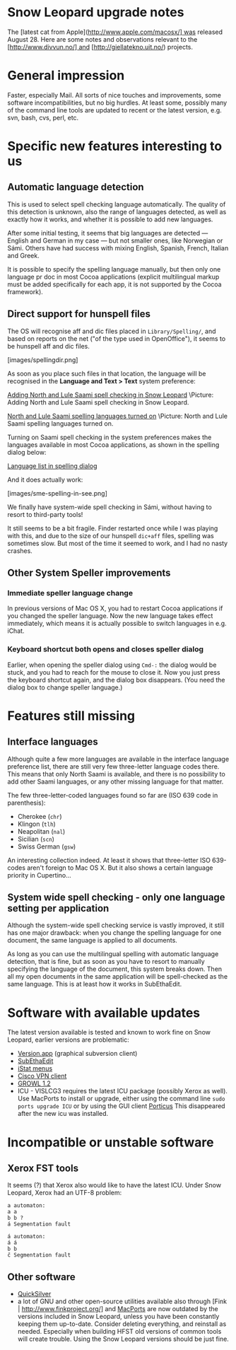 # Snow Leopard upgrade notes

The [latest cat from Apple](http://www.apple.com/macosx/] was released August 28. Here are some notes and observations relevant to the [http://www.divvun.no/] and [http://giellatekno.uit.no/) projects.

# General impression

Faster, especially Mail. All sorts of nice touches and improvements, some software incompatibilities, but no big hurdles. At least some, possibly many of the command line tools are updated to recent or the latest version, e.g. svn, bash, cvs, perl, etc.

# Specific new features interesting to us

## Automatic language detection

This is used to select spell checking language automatically. The quality of this detection is unknown, also the range of languages detected, as well as exactly how it works, and whether it is possible to add new languages.

After some initial testing, it seems that big languages are detected — English and German in my case — but not smaller ones, like Norwegian or Sámi. Others have had success with mixing English, Spanish, French, Italian and Greek.

It is possible to specify the spelling language manually, but then only one language pr doc in most Cocoa applications (explicit multilingual markup must be added specifically for each app, it is not supported by the Cocoa framework).

## Direct support for hunspell files

The OS will recognise aff and dic files placed in `Library/Spelling/`, and based on reports on the net ("of the type used in OpenOffice"), it seems to be hunspell aff and dic files.

[images/spellingdir.png]

As soon as you place such files in that location, the language will be recognised in the **Language and Text > Text** system preference:

[Adding North and Lule Saami spell checking in Snow Leopard](images/spellersetup-snowleopard1.png) \\Picture: Adding North and Lule Saami spell checking in Snow Leopard.

[North and Lule Saami spelling languages turned on](images/spellersetup-snowleopard2.png) \\Picture: North and Lule Saami spelling languages turned on.

Turning on Saami spell checking in the system preferences makes the languages available in most Cocoa applications, as shown in the spelling dialog below:

[Language list in spelling dialog](images/spelling-dialog-lang-list.png)

And it does actually work:

[images/sme-spelling-in-see.png]

We finally have system-wide spell checking in Sámi, without having to resort to third-party tools!

It still seems to be a bit fragile. Finder restarted once while I was playing with this, and due to the size of our hunspell `dic+aff` files, spelling was sometimes slow. But most of the time it seemed to work, and I had no nasty crashes.

## Other System Speller improvements

### Immediate speller language change
In previous versions of Mac OS X, you had to restart Cocoa applications if you changed the speller language. Now the new language takes effect immediately, which means it is actually possible to switch languages in e.g. iChat.

### Keyboard shortcut both opens and closes speller dialog

Earlier, when opening the speller dialog using `Cmd-:` the dialog would be stuck, and you had to reach for the mouse to close it. Now you just press the keyboard shortcut again, and the dialog box disappears. (You need the dialog box to change speller language.)

# Features still missing

## Interface languages
Although quite a few more languages are available in the interface language preference list, there are still very few three-letter language codes there. This means that only North Saami is available, and there is no possibility to add other Saami languages, or any other missing language for that matter.

The few three-letter-coded languages found so far are (ISO 639 code in parenthesis):
* Cherokee (`chr`)
* Klingon (`tlh`)
* Neapolitan (`nal`)
* Sicilian (`scn`)
* Swiss German (`gsw`)

An interesting collection indeed. At least it shows that three-letter ISO 639-codes aren't foreign to Mac OS X. But it also shows a certain language priority in Cupertino...

## System wide spell checking - only one language setting per application

Although the system-wide spell checking service is vastly improved, it still has one major drawback: when you change the spelling language for one document, the same language is applied to all documents.

As long as you can use the multilingual spelling with automatic language detection, that is fine, but as soon as you have to resort to manually specifying the language of the document, this system breaks down. Then all my open documents in the same application will be spell-checked as the same language. This is at least how it works in SubEthaEdit.

# Software with available updates

The latest version available is tested and known to work fine on Snow Leopard, earlier versions are problematic:

* [Version.app](http://versionsapp.com/) (graphical subversion client)
* [SubEthaEdit](http://www.codingmonkeys.de/subethaedit/)
* [iStat menus](http://www.islayer.com/apps/istatmenus/)
* [Cisco VPN client](ftp://ftp.rrzn.uni-hannover.de//pub/local/vpn/macosx/10.4-10.5/vpnclient-darwin-4.9.01.0180-universal-k9.dmg)
* [GROWL 1.2](http://growl.info/)
* ICU - VISLCG3 requires the latest ICU package (possibly Xerox as well). Use MacPorts to install or upgrade, either using the command line `sudo ports upgrade ICU` or by using the GUI client [Porticus](http://porticus.alittledrop.com/)
This disappeared after the new icu was installed.

# Incompatible or unstable software

## Xerox FST tools

It seems (?) that Xerox also would like to have the latest ICU. Under Snow Leopard, Xerox had an UTF-8 problem:

```
a automaton:
a a
b b ?
á Segmentation fault

á automaton:
á á
b b
č Segmentation fault
```

## Other software

* [QuickSilver](http://www.blacktree.com/)
* a lot of GNU and other open-source utilities available also through [Fink
| http://www.finkproject.org/] and [MacPorts](http://www.macports.org/) are
  now outdated by the versions included in Snow Leopard, unless you have been constantly
  keeping them up-to-date. Consider deleting everything, and reinstall as needed.
  Especially when building HFST old versions of common tools will create trouble. Using the
  Snow Leopard versions should be just fine.
